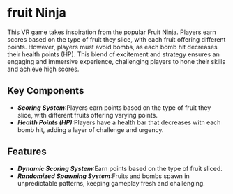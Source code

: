 # fruit Ninja 

 This VR game takes inspiration from the popular Fruit Ninja. Players earn scores based on the type of fruit they slice, with each fruit offering different points. However, players must avoid bombs, as each bomb hit decreases their health points (HP). This blend of excitement and strategy ensures an engaging and immersive experience, challenging players to hone their skills and achieve high scores.

## Key Components


* ***Scoring System***:Players earn points based on the type of fruit they slice, with different fruits offering varying points.
* ***Health Points (HP)***:Players have a health bar that decreases with each bomb hit, adding a layer of challenge and urgency.

 ## Features
* ***Dynamic Scoring System***:Earn points based on the type of fruit sliced.
* ***Randomized Spawning System***:Fruits and bombs spawn in unpredictable patterns, keeping gameplay fresh and challenging.
